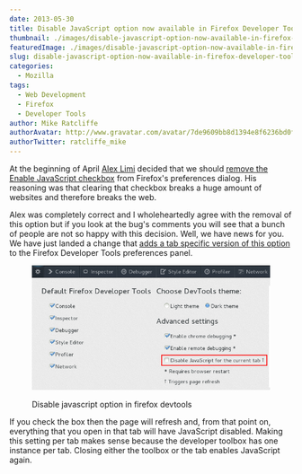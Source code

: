 ```yaml
---
date: 2013-05-30
title: Disable JavaScript option now available in Firefox Developer Tools
thumbnail: ./images/disable-javascript-option-now-available-in-firefox-developer-tools.jpg
featuredImage: ./images/disable-javascript-option-now-available-in-firefox-developer-tools-featured-image.png
slug: disable-javascript-option-now-available-in-firefox-developer-tools
categories:
  - Mozilla
tags:
  - Web Development
  - Firefox
  - Developer Tools
author: Mike Ratcliffe
authorAvatar: http://www.gravatar.com/avatar/7de9609bb8d1394e8f6236bd0fac2d7b.jpg
authorTwitter: ratcliffe_mike
---
```


At the beginning of April [Alex Limi](http://limi.net/) decided that we should [remove the Enable JavaScript checkbox](https://bugzilla.mozilla.org/show_bug.cgi?id=851702) from Firefox's preferences dialog. His reasoning was that clearing that checkbox breaks a huge amount of websites and therefore breaks the web.

Alex was completely correct and I wholeheartedly agree with the removal of this option but if you look at the bug's comments you will see that a bunch of people are not so happy with this decision. Well, we have news for you. We have just landed a change that [adds a tab specific version of this option](https://bugzilla.mozilla.org/show_bug.cgi?id=864249) to the Firefox Developer Tools preferences panel.

<figure>

![Disable JavaScript Option in Firefox DevTools](images/disable-javascript-option-in-firefox-devtools.jpg)

  <figcaption>Disable javascript option in firefox devtools</figcaption>
</figure>

If you check the box then the page will refresh and, from that point on, everything that you open in that tab will have JavaScript disabled. Making this setting per tab makes sense because the developer toolbox has one instance per tab. Closing either the toolbox or the tab enables JavaScript again.
